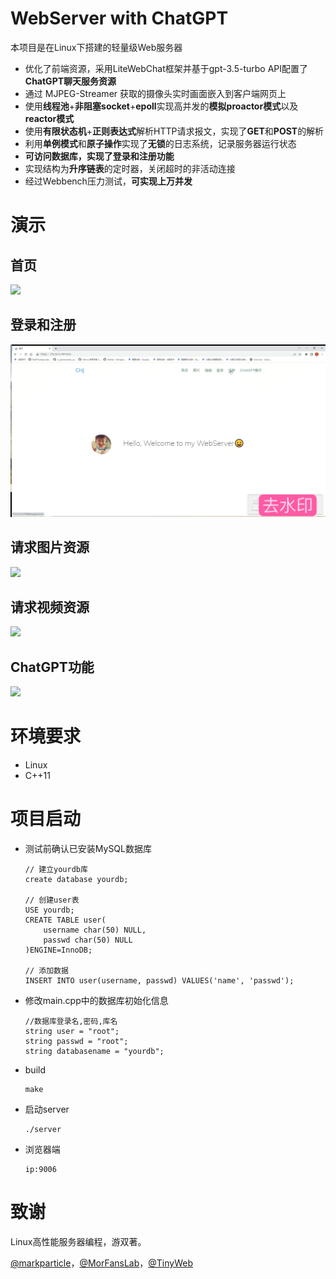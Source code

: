 # WebServer with ChatGPT

本项目是在Linux下搭建的轻量级Web服务器

- 优化了前端资源，采用LiteWebChat框架并基于gpt-3.5-turbo API配置了**ChatGPT聊天服务资源**
- 通过 MJPEG-Streamer 获取的摄像头实时画面嵌入到客户端网页上
- 使用**线程池**+**非阻塞socket**+**epoll**实现高并发的**模拟proactor模式**以及**reactor模式**
- 使用**有限状态机**+**正则表达式**解析HTTP请求报文，实现了**GET**和**POST**的解析
- 利用**单例模式**和**原子操作**实现了**无锁**的日志系统，记录服务器运行状态
- **可访问数据库，实现了登录和注册功能**
- 实现结构为**升序链表**的定时器，关闭超时的非活动连接
- 经过Webbench压力测试，**可实现上万并发**

# 演示

## 首页

![](./gif/首页.GIF)

## 登录和注册

![](./gif/登录注册.GIF)

## 请求图片资源

![](./gif/图片.GIF)

## 请求视频资源

![](./gif/视频.GIF)

## ChatGPT功能

![](./gif/chatgpt.GIF)

# 环境要求

- Linux
- C++11

# 项目启动

- 测试前确认已安装MySQL数据库

  ```
  // 建立yourdb库
  create database yourdb;
  
  // 创建user表
  USE yourdb;
  CREATE TABLE user(
      username char(50) NULL,
      passwd char(50) NULL
  )ENGINE=InnoDB;
  
  // 添加数据
  INSERT INTO user(username, passwd) VALUES('name', 'passwd');
  ```

- 修改main.cpp中的数据库初始化信息

  ```
  //数据库登录名,密码,库名
  string user = "root";
  string passwd = "root";
  string databasename = "yourdb";
  ```

- build

  ```
  make
  ```

- 启动server

  ```
  ./server
  ```

- 浏览器端

  ```
  ip:9006
  ```

# 致谢

Linux高性能服务器编程，游双著。

[@markparticle](https://github.com/markparticle/WebServer/)，[@MorFansLab](https://github.com/MorFansLab/LiteWebChat_Frame)，[@TinyWeb](https://github.com/qinguoyi/TinyWebServer)

